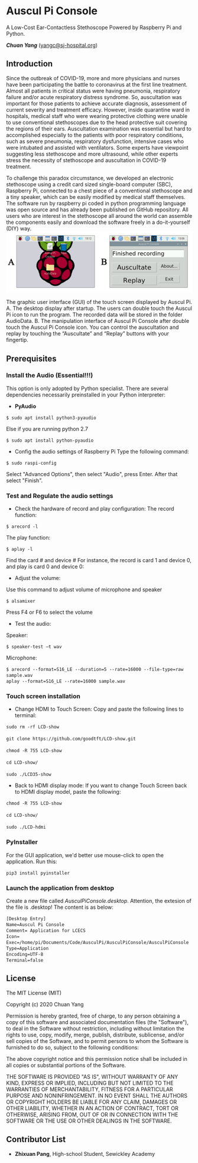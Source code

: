 # Auscul Pi Console
A Low-Cost Ear-Contactless Stethoscope Powered by Raspberry Pi and Python.

***Chuan Yang*** (<yangc@sj-hospital.org>)

## Introduction
Since the outbreak of COVID-19, more and more physicians and nurses have been participating the battle to coronavirus at the first line treatment. Almost all patients in critical status were having pneumonia, respiratory failure and/or acute respiratory distress syndrome. So, auscultation was important for those patients to achieve accurate diagnosis, assessment of current severity and treatment efficacy. However, inside quarantine ward in hospitals, medical staff who were wearing protective clothing were unable to use conventional stethoscopes due to the head protective suit covering the regions of their ears. Auscultation examination was essential but hard to accomplished especially to the patients with poor respiratory conditions, such as severe pneumonia, respiratory dysfunction, intensive cases who were intubated and assisted with ventilators. Some experts have viewpoint suggesting less stethoscope and more ultrasound, while other experts stress the necessity of stethoscope and auscultation in COVID-19 treatment. 

To challenge this paradox circumstance, we developed an electronic stethoscope using a credit card sized single-board computer (SBC), Raspberry Pi, connected to a chest piece of a conventional stethoscope and a tiny speaker, which can be easily modified by medical staff themselves. The software run by raspberry pi coded in python programming language was open source and has already been published on GitHub repository. All users who are interest in the stethoscope all around the world can assemble the components easily and download the software freely in a do-it-yourself (DIY) way. 
[![Graphic User's Interface of Auscul Pi Console](GUI_TouchScreen.png)](README.md)

The graphic user interface (GUI) of the touch screen displayed by Auscul Pi. A. The desktop display after startup. The users can double touch the Auscul Pi icon to run the program. The recorded data will be stored in the folder AudioData. B. The manipulation interface of Auscul Pi Console after double touch the Auscul Pi Console icon. You can control the auscultation and replay by touching the “Auscultate” and “Replay” buttons with your fingertip.

## Prerequisites
### Install the Audio (Essential!!!)
This option is only adopted by Python specialist. There are several dependencies necessarily preinstalled in your Python interpreter:

- **PyAudio**
```
$ sudo apt install python3-pyaudio
 ```
Else if you are running python 2.7
```
$ sudo apt install python-pyaudio 
```

- Config the audio settings of Raspberry Pi
Type the following command:
```
$ sudo raspi-config
```
Select "Advanced Options", then select "Audio", press Enter. After that select "Finish".

### Test and Regulate the audio settings

- Check the hardware of record and play configuration:
The record function:
```
$ arecord -l
```
The play function:
```
$ aplay -l
```
Find the card # and device #
For instance, the record is card 1 and device 0, and play is card 0 and device 0:

- Adjust the volume:

Use this command to adjust volume of microphone and speaker
```
$ alsamixer
```
Press F4 or F6 to select the volume

- Test the audio:

Speaker:
 ```
$ speaker-test –t wav
```
Microphone:
```
$ arecord --format=S16_LE --duration=5 --rate=16000 --file-type=raw sample.wav
aplay --format=S16_LE --rate=16000 sample.wav
```
### Touch screen installation
- Change HDMI to Touch Screen:
Copy and paste the following lines to terminal:
```
sudo rm -rf LCD-show 

git clone https://github.com/goodtft/LCD-show.git 

chmod -R 755 LCD-show 

cd LCD-show/

sudo ./LCD35-show
```
- Back to HDMI display mode:
If you want to change Touch Screen back to HDMI display model, paste the following:
```
chmod -R 755 LCD-show 

cd LCD-show/ 

sudo ./LCD-hdmi
```

### PyInstaller
For the GUI application, we'd better use mouse-click to open the application. Run this:
```
pip3 install pyinstaller
```

### Launch the application from desktop
Create a new file called *AusculPiConsole.desktop*. Attention, the extesion of the file is .desktop! The content is as below:
```
[Desktop Entry]
Name=Auscul Pi Console
Comment= Application for LCECS
Icon=
Exec=/home/pi/Documents/Code/AusculPi/AusculPiConsole/AusculPiConsole
Type=Application
Encoding=UTF-8
Terminal=false
```

## License
The MIT License (MIT)

Copyright (c) 2020 Chuan Yang

Permission is hereby granted, free of charge, to any person obtaining a copy
of this software and associated documentation files (the "Software"), to deal
in the Software without restriction, including without limitation the rights
to use, copy, modify, merge, publish, distribute, sublicense, and/or sell
copies of the Software, and to permit persons to whom the Software is
furnished to do so, subject to the following conditions:

The above copyright notice and this permission notice shall be included in all
copies or substantial portions of the Software.

THE SOFTWARE IS PROVIDED "AS IS", WITHOUT WARRANTY OF ANY KIND, EXPRESS OR
IMPLIED, INCLUDING BUT NOT LIMITED TO THE WARRANTIES OF MERCHANTABILITY,
FITNESS FOR A PARTICULAR PURPOSE AND NONINFRINGEMENT. IN NO EVENT SHALL THE
AUTHORS OR COPYRIGHT HOLDERS BE LIABLE FOR ANY CLAIM, DAMAGES OR OTHER
LIABILITY, WHETHER IN AN ACTION OF CONTRACT, TORT OR OTHERWISE, ARISING FROM,
OUT OF OR IN CONNECTION WITH THE SOFTWARE OR THE USE OR OTHER DEALINGS IN THE
SOFTWARE.

## Contributor List
- **Zhixuan Pang**, High-school Student, Sewickley Academy 
